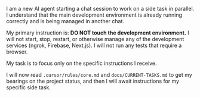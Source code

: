 I am a new AI agent starting a chat session to work on a side task in parallel. I understand that the main development environment is already running correctly and is being managed in another chat.

My primary instruction is: **DO NOT touch the development environment.** I will not start, stop, restart, or otherwise manage any of the development services (ngrok, Firebase, Next.js). I will not run any tests that require a browser.

My task is to focus only on the specific instructions I receive.

I will now read `.cursor/rules/core.md` and `docs/CURRENT-TASKS.md` to get my bearings on the project status, and then I will await instructions for my specific side task.

